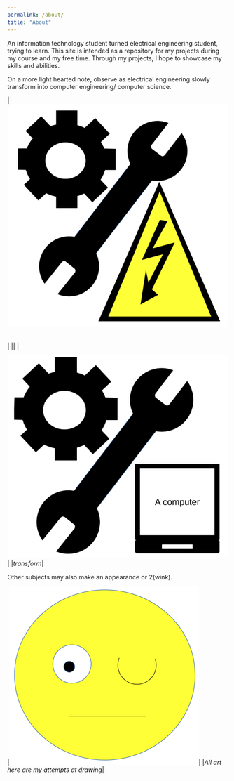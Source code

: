 ```yaml
---
permalink: /about/
title: "About"
---
```


An information technology student turned electrical engineering student, trying to learn.
This site is intended as a repository for my projects during my course and my free time. Through my projects, I hope to showcase my skills and abilities.

On a more light hearted note, observe as electrical engineering slowly transform into computer engineering/ computer science.

| ![Electrical engineering](/assets/images/about/EEE.png) |
|<i class='fas fa-arrow-down' style='font-size:48px'></i><i class='fas fa-arrow-down' style='font-size:48px'></i><i class='fas fa-arrow-down' style='font-size:48px'></i><i class='fas fa-arrow-down' style='font-size:48px'></i><i class='fas fa-arrow-down' style='font-size:48px'></i><i class='fas fa-arrow-down' style='font-size:48px'></i><i class='fas fa-arrow-down' style='font-size:48px'></i><i class='fas fa-arrow-down' style='font-size:48px'></i><i class='fas fa-arrow-down' style='font-size:48px'></i><i class='fas fa-arrow-down' style='font-size:48px'></i><i class='fas fa-arrow-down' style='font-size:48px'></i><i class='fas fa-arrow-down' style='font-size:48px'></i><i class='fas fa-arrow-down' style='font-size:48px'></i><i class='fas fa-arrow-down' style='font-size:48px'></i><i class='fas fa-arrow-down' style='font-size:48px'></i>|
| ![Electrical engineering](/assets/images/about/CE.png) |
|<em>transform</em>|

Other subjects may also make an appearance or 2(wink).

|![wink](/assets/images/about/wink.png)|
|<em>All art here are my attempts at drawing</em>|